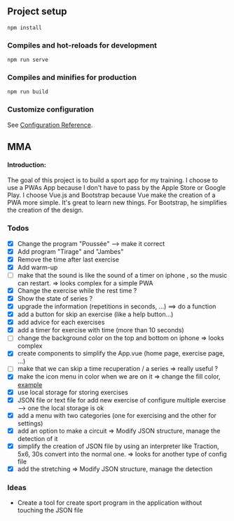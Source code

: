 ## Project setup
```
npm install
```

### Compiles and hot-reloads for development
```
npm run serve
```

### Compiles and minifies for production
```
npm run build
```

### Customize configuration
See [Configuration Reference](https://cli.vuejs.org/config/).

## MMA

#### Introduction:
The goal of this project is to build a sport app for my training. I choose to use a PWAs App because I don't have to pass by the Apple Store or Google Play.
I choose Vue.js and Bootstrap because Vue make the creation of a PWA more simple. It's great to learn new things. For Bootstrap, he simplifies the creation of the design.

### Todos

- [x] Change the program "Poussée" --> make it correct
- [x] Add program "Tirage" and "Jambes"
- [x] Remove the time after last exercise
- [x] Add warm-up
- [ ] make that the sound is like the sound of a timer on iphone , so the music can restart. => looks complex for a simple PWA
- [x] Change the exercise while the rest time ?
- [x] Show the state of series ?
- [x] upgrade the information (repetitions in seconds, ...) ==> do a function
- [x] add a button for skip an exercise (like a help button...)
- [x] add advice for each exercises
- [x] add a timer for exercise with time (more than 10 seconds)
- [ ] change the background color on the top and bottom on iphone => looks complex
- [x] create components to simplify the App.vue (home page, exercise page, ...)
- [ ] make that we can skip a time recuperation / a series => really useful ?
- [x] make the icon menu in color when we are on it => change the fill color, [example](https://icons.getbootstrap.com/icons/gear/)
- [x] use local storage for storing exercises
- [x] JSON file or text file for add new exercise of configure multiple exercise --> one the local storage is ok
- [x] add a menu with two categories (one for exercising and the other for settings)
- [x] add an option to make a circuit => Modify JSON structure, manage the detection of it
- [x] simplify the creation of JSON file by using an interpreter like Traction, 5x6, 30s convert into the normal one. => looks for another type of config file
- [x] add the stretching => Modify JSON structure, manage the detection

### Ideas

- Create a tool for create sport program in the application without touching the JSON file

